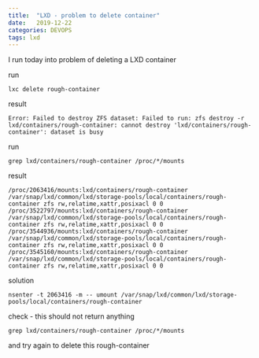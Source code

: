 ```yaml
---
title:  "LXD - problem to delete container"
date:   2019-12-22
categories: DEVOPS
tags: lxd
---
```


I run today into problem of deleting a LXD container

run
```
lxc delete rough-container
```

result
```
Error: Failed to destroy ZFS dataset: Failed to run: zfs destroy -r lxd/containers/rough-container: cannot destroy 'lxd/containers/rough-container': dataset is busy
```

run
```
grep lxd/containers/rough-container /proc/*/mounts
```

result
```
/proc/2063416/mounts:lxd/containers/rough-container /var/snap/lxd/common/lxd/storage-pools/local/containers/rough-container zfs rw,relatime,xattr,posixacl 0 0
/proc/3522797/mounts:lxd/containers/rough-container /var/snap/lxd/common/lxd/storage-pools/local/containers/rough-container zfs rw,relatime,xattr,posixacl 0 0
/proc/3544936/mounts:lxd/containers/rough-container /var/snap/lxd/common/lxd/storage-pools/local/containers/rough-container zfs rw,relatime,xattr,posixacl 0 0
/proc/3545160/mounts:lxd/containers/rough-container /var/snap/lxd/common/lxd/storage-pools/local/containers/rough-container zfs rw,relatime,xattr,posixacl 0 0
```

solution
```
nsenter -t 2063416 -m -- umount /var/snap/lxd/common/lxd/storage-pools/local/containers/rough-container
```

check - this should not return anything
```
grep lxd/containers/rough-container /proc/*/mounts
```

and try again to delete this rough-container
